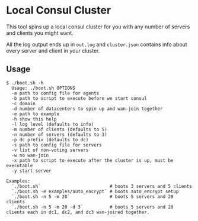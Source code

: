 # Local Consul Cluster

This tool spins up a local consul cluster for you with any number of servers and clients you might want.

All the log output ends up in `out.log` and `cluster.json` contains info about every server and client in your cluster.

## Usage

```
$ ./boot.sh -h
  Usage: ./boot.sh OPTIONS
  -a path to config file for agents
  -b path to script to execute before we start consul
  -c domain
  -d number of datacenters to spin up and wan-join together
  -e path to example
  -h show this help
  -l log level (defaults to info)
  -m number of clients (defaults to 5)
  -n number of servers (defaults to 3)
  -p dc prefix (defaults to dc)
  -s path to config file for servers
  -v list of non-voting servers
  -w no wan-join
  -x path to script to execute after the cluster is up, must be executable
  -y start server

Examples:
  `./boot.sh`                          # boots 3 servers and 5 clients
  `./boot.sh -e examples/auto_encrypt` # boots auto_encrypt setup
  `./boot.sh -n 5 -m 20`               # boots 5 servers and 20 clients
  `./boot.sh -n 5 -m 20 -d 3`          # boots 5 servers and 20 clients each in dc1, dc2, and dc3 wan-joined together.
```
